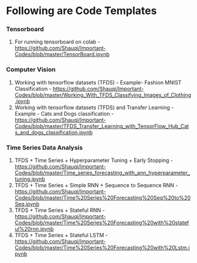 # Following are Code Templates

### Tensorboard
1. For running tensorboard on colab - https://github.com/Shauqi/Important-Codes/blob/master/TensorBoard.ipynb

### Computer Vision
1. Working with tensorflow datasets (TFDS) - Example- Fashion MNIST Classification - https://github.com/Shauqi/Important-Codes/blob/master/Working_With_TFDS_Classifying_Images_of_Clothing.ipynb
2. Working with tensorflow datasets (TFDS) and Transfer Learning - Example - Cats and Dogs classification - https://github.com/Shauqi/Important-Codes/blob/master/TFDS_Transfer_Learning_with_TensorFlow_Hub_Cats_and_dogs_classification.ipynb

### Time Series Data Analysis
1. TFDS + Time Series + Hyperparameter Tuning + Early Stopping - https://github.com/Shauqi/Important-Codes/blob/master/Time_series_forecasting_with_ann_hyperparameter_tuning.ipynb
2. TFDS + Time Series + Simple RNN + Sequence to Sequence RNN - https://github.com/Shauqi/Important-Codes/blob/master/Time%20Series%20Forecasting%20Seq%20to%20Seq.ipynb
3. TFDS + Time Series + Stateful RNN - https://github.com/Shauqi/Important-Codes/blob/master/Time%20Series%20Forecasting%20with%20stateful%20rnn.ipynb
4. TFDS + Time Series + Stateful LSTM - https://github.com/Shauqi/Important-Codes/blob/master/Time%20Series%20Forecasting%20with%20Lstm.ipynb 
